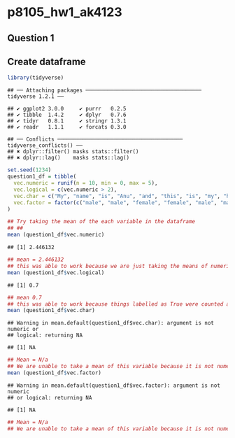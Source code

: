 p8105\_hw1\_ak4123
================

Question 1
----------

Create dataframe
----------------

``` r
library(tidyverse)
```

    ## ── Attaching packages ───────────────────────────────────── tidyverse 1.2.1 ──

    ## ✔ ggplot2 3.0.0     ✔ purrr   0.2.5
    ## ✔ tibble  1.4.2     ✔ dplyr   0.7.6
    ## ✔ tidyr   0.8.1     ✔ stringr 1.3.1
    ## ✔ readr   1.1.1     ✔ forcats 0.3.0

    ## ── Conflicts ──────────────────────────────────────── tidyverse_conflicts() ──
    ## ✖ dplyr::filter() masks stats::filter()
    ## ✖ dplyr::lag()    masks stats::lag()

``` r
set.seed(1234)
question1_df = tibble(
  vec.numeric = runif(n = 10, min = 0, max = 5),
  vec.logical = c(vec.numeric > 2),
  vec.char = c("My", "name", "is", "Anu", "and", "this", "is", "my", "homework", "attempt"),
  vec.factor = factor(c("male", "male", "female", "female", "male", "male", "female", "female", "male", "male"))
)
```

``` r
## Try taking the mean of the each variable in the dataframe
## ## 
mean (question1_df$vec.numeric)
```

    ## [1] 2.446132

``` r
## mean = 2.446132
## this was able to work because we are just taking the means of numeric values 
mean (question1_df$vec.logical)
```

    ## [1] 0.7

``` r
## mean 0.7
## this was able to work because things labelled as True were counted as 1 and False were counted as 2, then the mean was taken of these numeric values. 
mean (question1_df$vec.char)
```

    ## Warning in mean.default(question1_df$vec.char): argument is not numeric or
    ## logical: returning NA

    ## [1] NA

``` r
## Mean = N/a
## We are unable to take a mean of this variable because it is not numeric or logical 
mean (question1_df$vec.factor)
```

    ## Warning in mean.default(question1_df$vec.factor): argument is not numeric
    ## or logical: returning NA

    ## [1] NA

``` r
## Mean = N/a
## We are unable to take a mean of this variable because it is not numeric or logical 
```
